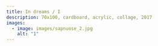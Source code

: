```yaml
---
title: In dreams / I
description: 70x100, cardboard, acrylic, collage, 2017
images:
  - image: images/sapnuose_2.jpg
    alt: "1"
---
```

